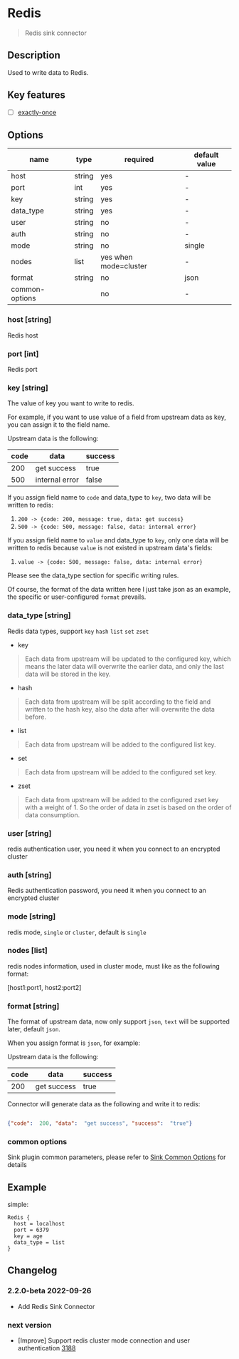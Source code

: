 # Redis

> Redis sink connector

## Description

Used to write data to Redis.

## Key features

- [ ] [exactly-once](../../concept/connector-v2-features.md)

## Options

|      name      |  type  |       required        | default value |
|----------------|--------|-----------------------|---------------|
| host           | string | yes                   | -             |
| port           | int    | yes                   | -             |
| key            | string | yes                   | -             |
| data_type      | string | yes                   | -             |
| user           | string | no                    | -             |
| auth           | string | no                    | -             |
| mode           | string | no                    | single        |
| nodes          | list   | yes when mode=cluster | -             |
| format         | string | no                    | json          |
| common-options |        | no                    | -             |

### host [string]

Redis host

### port [int]

Redis port

### key [string]

The value of key you want to write to redis.

For example, if you want to use value of a field from upstream data as key, you can assign it to the field name.

Upstream data is the following:

| code |      data      | success |
|------|----------------|---------|
| 200  | get success    | true    |
| 500  | internal error | false   |

If you assign field name to `code` and data_type to `key`, two data will be written to redis:
1. `200 -> {code: 200, message: true, data: get success}`
2. `500 -> {code: 500, message: false, data: internal error}`

If you assign field name to `value` and data_type to `key`, only one data will be written to redis because `value` is not existed in upstream data's fields:

1. `value -> {code: 500, message: false, data: internal error}`

Please see the data_type section for specific writing rules.

Of course, the format of the data written here I just take json as an example, the specific or user-configured `format` prevails.

### data_type [string]

Redis data types, support `key` `hash` `list` `set` `zset`

- key

> Each data from upstream will be updated to the configured key, which means the later data will overwrite the earlier data, and only the last data will be stored in the key.

- hash

> Each data from upstream will be split according to the field and written to the hash key, also the data after will overwrite the data before.

- list

> Each data from upstream will be added to the configured list key.

- set

> Each data from upstream will be added to the configured set key.

- zset

> Each data from upstream will be added to the configured zset key with a weight of 1. So the order of data in zset is based on the order of data consumption.

### user [string]

redis authentication user, you need it when you connect to an encrypted cluster

### auth [string]

Redis authentication password, you need it when you connect to an encrypted cluster

### mode [string]

redis mode, `single` or `cluster`, default is `single`

### nodes [list]

redis nodes information, used in cluster mode, must like as the following format:

[host1:port1, host2:port2]

### format [string]

The format of upstream data, now only support `json`, `text` will be supported later, default `json`.

When you assign format is `json`, for example:

Upstream data is the following:

| code |    data     | success |
|------|-------------|---------|
| 200  | get success | true    |

Connector will generate data as the following and write it to redis:

```json

{"code":  200, "data":  "get success", "success":  "true"}

```

### common options

Sink plugin common parameters, please refer to [Sink Common Options](common-options.md) for details

## Example

simple:

```hocon
Redis {
  host = localhost
  port = 6379
  key = age
  data_type = list
}
```

## Changelog

### 2.2.0-beta 2022-09-26

- Add Redis Sink Connector

### next version

- [Improve] Support redis cluster mode connection and user authentication [3188](https://github.com/apache/seatunnel/pull/3188)

